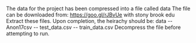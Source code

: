 The data for the project has been compressed into a file called data
The file can be downloaded from: https://goo.gl/rJBvUe with stony brook edu
Extract these files. Upon completion, the heirachy should be:
data
-- Anon17csv
    -- test_data.csv
    -- train_data.csv
Decompress the file before attempting to run.